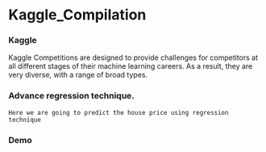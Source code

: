 # Kaggle_Compilation

### Kaggle
  Kaggle Competitions are designed to provide challenges for competitors at all different stages of their machine learning careers. As a result, they are very diverse, with a range of broad types.
  
### Advance regression technique.
    Here we are going to predict the house price using regression technique
    
### Demo


    
